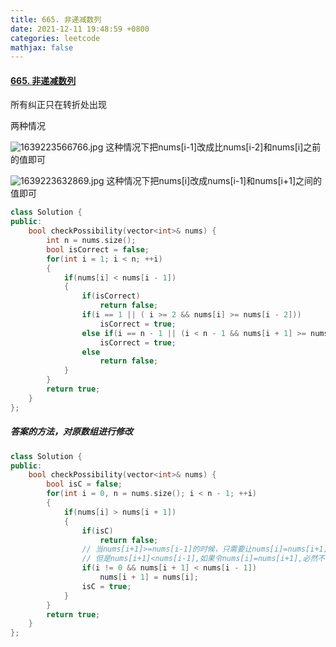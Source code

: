 ```yaml
---
title: 665. 非递减数列
date: 2021-12-11 19:48:59 +0800
categories: leetcode
mathjax: false
---
```

#### [665. 非递减数列](https://leetcode-cn.com/problems/non-decreasing-array/)

所有纠正只在转折处出现

两种情况

![1639223566766.jpg](https://image.cinte.cc/i/2021/12/11/f9b4d9dc8a4f2.jpg)
这种情况下把nums[i-1]改成比nums[i-2]和nums[i]之前的值即可

![1639223632869.jpg](https://image.cinte.cc/i/2021/12/11/9ad94243ea80a.jpg)
这种情况下把nums[i]改成nums[i-1]和nums[i+1]之间的值即可

```c++
class Solution {
public:
    bool checkPossibility(vector<int>& nums) {
        int n = nums.size();
        bool isCorrect = false;
        for(int i = 1; i < n; ++i)
        {
            if(nums[i] < nums[i - 1])
            {
                if(isCorrect)
                    return false;
                if(i == 1 || ( i >= 2 && nums[i] >= nums[i - 2]))
                    isCorrect = true;
                else if(i == n - 1 || (i < n - 1 && nums[i + 1] >= nums[i - 1]))
                    isCorrect = true;
                else
                    return false;
            }
        }
        return true;
    }
};
```

##### 答案的方法，对原数组进行修改

```c++
class Solution {
public:
    bool checkPossibility(vector<int>& nums) {
        bool isC = false;
        for(int i = 0, n = nums.size(); i < n - 1; ++i)
        {
            if(nums[i] > nums[i + 1])
            {
                if(isC)
                    return false;
                // 当nums[i+1]>=nums[i-1]的时候，只需要让nums[i]=nums[i+1]或者nums[i+1]=nums[i],则无论如何都能成立,所以这里不动的话对后面没有影响
                // 但是nums[i+1]<nums[i-1],如果令nums[i]=nums[i+1],必然不成立，所以需要让nums[i+1]=nums[i]
                if(i != 0 && nums[i + 1] < nums[i - 1])
                    nums[i + 1] = nums[i];
                isC = true;
            }
        }
        return true;
    }
};
```


